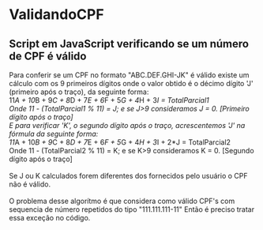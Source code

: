 <h1> ValidandoCPF </h1>
<h2> Script em JavaScript verificando se um número de CPF é válido </h2>

Para conferir se um CPF no formato "ABC.DEF.GHI-JK" é válido existe um cálculo com os 9 primeiros dígitos 
onde o valor obtido é o décimo dígito 'J' (primeiro após o traço), da seguinte forma:<br/>
11*A + 10*B + 9*C + 8*D + 7*E + 6*F + 5*G + 4*H + 3*I = TotalParcial1 <br/>
Onde 11 - (TotalParcial1 % 11) = J; e se J>9 consideramos J = 0. [Primeiro dígito após o traço] <br/>
E para verificar 'K', o segundo dígito após o traço, acrescentemos 'J' na fórmula da seguinte forma:<br/>
11*A + 10*B + 9*C + 8*D + 7*E + 6*F + 5*G + 4*H + 3*I + 2*J = TotalParcial2 <br/>
Onde 11 - (TotalParcial2 % 11) = K; e se K>9 consideramos K = 0. [Segundo dígito após o traço] <br/>
<br/>
Se J ou K calculados forem diferentes dos fornecidos pelo usuário o CPF não é válido.<br/>
<br/>
O problema desse algorítmo é que considera como válido CPF's com sequencia de número repetidos do tipo "111.111.111-11" 
Então é preciso tratar essa exceção no código.<br/>

